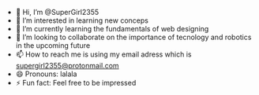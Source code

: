 - 👋 Hi, I’m @SuperGirl2355
- 👀 I’m interested in learning new conceps
- 🌱 I’m currently learning the fundamentals of web designing
- 💞️ I’m looking to collaborate on the importance of tecnology and robotics in the upcoming future
- 📫 How to reach me is using my email adress which is supergirl2355@protonmail.com
- 😄 Pronouns: lalala
- ⚡ Fun fact: Feel free to be impressed

<!---
SuperGirl2355/SuperGirl2355 is a ✨ special ✨ repository because its `README.md` (this file) appears on your GitHub profile.
You can click the Preview link to take a look at your changes.
--->
